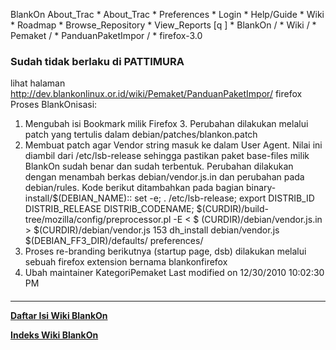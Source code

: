    BlankOn
 About_Trac
    * About_Trac
    * Preferences
    * Login
    * Help/Guide
    * Wiki
    * Roadmap
    * Browse_Repository
    * View_Reports
[q                 ]
    * BlankOn  /
    * Wiki  /
    * Pemaket  /
    * PanduanPaketImpor  /
    * firefox-3.0
### Sudah tidak berlaku di PATTIMURA
lihat halaman ​http://dev.blankonlinux.or.id/wiki/Pemaket/PanduanPaketImpor/
firefox
Proses BlankOnisasi:
   1. Mengubah isi Bookmark milik Firefox 3. Perubahan dilakukan melalui patch
      yang tertulis dalam debian/patches/blankon.patch
   2. Membuat patch agar Vendor string masuk ke dalam User Agent. Nilai ini
      diambil dari /etc/lsb-release sehingga pastikan paket base-files milik
      BlankOn sudah benar dan sudah terbentuk. Perubahan dilakukan dengan
      menambah berkas debian/vendor.js.in dan perubahan pada debian/rules.
     Kode berikut ditambahkan pada bagian binary-install/$(DEBIAN_NAME)::
        set -e; . /etc/lsb-release; export DISTRIB_ID DISTRIB_RELEASE
DISTRIB_CODENAME; $(CURDIR)/build-tree/mozilla/config/preprocessor.pl -E < $
(CURDIR)/debian/vendor.js.in > $(CURDIR)/debian/vendor.js
153 		        dh_install debian/vendor.js $(DEBIAN_FF3_DIR)/defaults/
preferences/
   1. Proses re-branding berikutnya (startup page, dsb) dilakukan melalui
      sebuah firefox extension bernama blankonfirefox
   2. Ubah maintainer
KategoriPemaket
Last modified on 12/30/2010 10:02:30 PM
#### 
    
 
 
 
 
 
---
[**Daftar Isi Wiki BlankOn**](/DaftarIsi/README.md)
 
[**Indeks Wiki BlankOn**](/Indeks.md)

